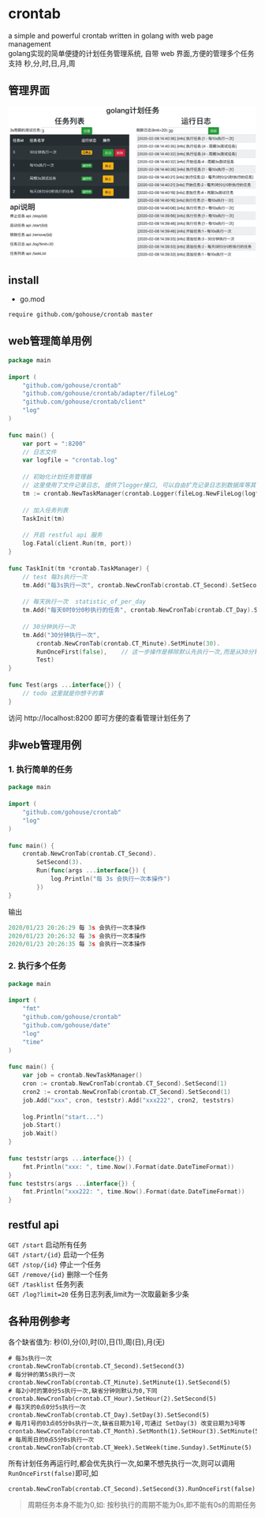 # crontab
a simple and powerful crontab written in golang with web page management  
golang实现的简单便捷的计划任务管理系统, 自带 web 界面,方便的管理多个任务  
支持 秒,分,时,日,月,周  

## 管理界面
![](example/demo.jpg)

## install
- go.mod
```shell script
require github.com/gohouse/crontab master
````

## web管理简单用例
```go
package main

import (
	"github.com/gohouse/crontab"
	"github.com/gohouse/crontab/adapter/fileLog"
	"github.com/gohouse/crontab/client"
	"log"
)

func main() {
	var port = ":8200"
	// 日志文件
	var logfile = "crontab.log"

	// 初始化计划任务管理器
	// 这里使用了文件记录日志, 提供了logger接口, 可以自由扩充记录日志到数据库等其他地方
	tm := crontab.NewTaskManager(crontab.Logger(fileLog.NewFileLog(logfile)))

	// 加入任务列表
	TaskInit(tm)

	// 开启 restful api 服务
	log.Fatal(client.Run(tm, port))
}

func TaskInit(tm *crontab.TaskManager) {
	// test 每3s执行一次
	tm.Add("每3s执行一次", crontab.NewCronTab(crontab.CT_Second).SetSecond(3), Test)

	// 每天执行一次  statistic_of_per_day
	tm.Add("每天0时0分0秒执行的任务", crontab.NewCronTab(crontab.CT_Day).SetDay(1), Test)

	// 30分钟执行一次
	tm.Add("30分钟执行一次",
		crontab.NewCronTab(crontab.CT_Minute).SetMinute(30).
		RunOnceFirst(false),	// 这一步操作是移除默认先执行一次,而是从30分钟后的 0s 开始周期执行第一次
		Test)
}

func Test(args ...interface{}) {
	// todo 这里就是你想干的事
}
```
访问 http://localhost:8200 即可方便的查看管理计划任务了

## 非web管理用例
### 1. 执行简单的任务
```go
package main

import (
	"github.com/gohouse/crontab"
	"log"
)

func main() {
	crontab.NewCronTab(crontab.CT_Second).
		SetSecond(3).
		Run(func(args ...interface{}) {
			log.Println("每 3s 会执行一次本操作")
		})
}
```
输出
```go
2020/01/23 20:26:29 每 3s 会执行一次本操作
2020/01/23 20:26:32 每 3s 会执行一次本操作
2020/01/23 20:26:35 每 3s 会执行一次本操作
```

### 2. 执行多个任务
```go
package main

import (
	"fmt"
	"github.com/gohouse/crontab"
	"github.com/gohouse/date"
	"log"
	"time"
)

func main() {
	var job = crontab.NewTaskManager()
	cron := crontab.NewCronTab(crontab.CT_Second).SetSecond(1)
	cron2 := crontab.NewCronTab(crontab.CT_Second).SetSecond(1)
	job.Add("xxx", cron, teststr).Add("xxx222", cron2, teststrs)

	log.Println("start...")
	job.Start()
	job.Wait()
}

func teststr(args ...interface{}) {
	fmt.Println("xxx: ", time.Now().Format(date.DateTimeFormat))
}
func teststrs(args ...interface{}) {
	fmt.Println("xxx222: ", time.Now().Format(date.DateTimeFormat))
}
```

## restful api  
`GET /start`  启动所有任务  
`GET /start/{id}`  启动一个任务  
`GET /stop/{id}`  停止一个任务  
`GET /remove/{id}`  删除一个任务  
`GET /tasklist`  任务列表  
`GET /log?limit=20` 任务日志列表,limit为一次取最新多少条  

## 各种用例参考
各个缺省值为: 秒(0),分(0),时(0),日(1),周(日),月(无)  
```shell script
# 每3s执行一次
crontab.NewCronTab(crontab.CT_Second).SetSecond(3)
# 每分钟的第5s执行一次
crontab.NewCronTab(crontab.CT_Minute).SetMinute(1).SetSecond(5)
# 每2小时的第0分5s执行一次,缺省分钟则默认为0,下同
crontab.NewCronTab(crontab.CT_Hour).SetHour(2).SetSecond(5)
# 每3天的0点0分5s执行一次
crontab.NewCronTab(crontab.CT_Day).SetDay(3).SetSecond(5)
# 每月1号的03点05分0s执行一次,缺省日期为1号,可通过 SetDay(3) 改变日期为3号等
crontab.NewCronTab(crontab.CT_Month).SetMonth(1).SetHour(3).SetMinute(5)
# 每周周日的0点5分0s执行一次
crontab.NewCronTab(crontab.CT_Week).SetWeek(time.Sunday).SetMinute(5)
```
所有计划任务再运行时,都会优先执行一次,如果不想先执行一次,则可以调用`RunOnceFirst(false)`即可,如
```shell script
crontab.NewCronTab(crontab.CT_Second).SetSecond(3).RunOnceFirst(false)
```
> 周期任务本身不能为0,如: 按秒执行的周期不能为0s,即不能有0s的周期任务